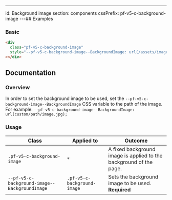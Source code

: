 ---
id: Background image
section: components
cssPrefix: pf-v5-c-background-image
---## Examples

### Basic

```html isFullscreen
<div
  class="pf-v5-c-background-image"
  style="--pf-v5-c-background-image--BackgroundImage: url(/assets/images/pfbg-icon.svg)"
></div>

```

## Documentation

### Overview

In order to set the background image to be used, set the `--pf-v5-c-background-image--BackgroundImage` CSS variable to the path of the image. For example: `--pf-v5-c-background-image--BackgroundImage: url(custom/path/image.jpg);`

### Usage

| Class | Applied to | Outcome |
| -- | -- | -- |
| `.pf-v5-c-background-image` | `*` | A fixed background image is applied to the background of the page. |
| `--pf-v5-c-background-image--BackgroundImage` | `.pf-v5-c-background-image` | Sets the background image to be used. **Required** |
